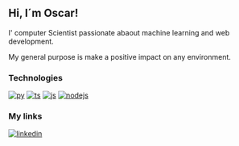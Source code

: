 ## Hi, I´m Oscar!

I' computer Scientist passionate abaout machine learning and web development.

My general purpose is make a positive impact on any environment.

### Technologies
[![py](https://img.shields.io/badge/Python-2E2D2D?logo=Python&style=for-the-badge&logoColor=3776AB&link=)](https://github.com/itsorivera)
[![ts](https://img.shields.io/badge/TypeScript-2E2D2D?logo=typescript&style=for-the-badge&link=)](https://github.com/itsorivera)
[![js](https://img.shields.io/badge/JavaScript-2E2D2D?logo=javascript&style=for-the-badge&link=)](https://github.com/itsorivera)
[![nodejs](https://img.shields.io/badge/Node.js-2E2D2D?logo=nodedotjs&style=for-the-badge&link=)](https://github.com/itsorivera)

### My links
<!-- [![portfolio](https://img.shields.io/badge/my_portfolio-000?style=for-the-badge&logo=ko-fi&logoColor=white)](https://itsorivera-portfolio.deno.dev/) -->
[![linkedin](https://img.shields.io/badge/linkedin-0A66C2?style=for-the-badge&logo=linkedin&logoColor=white)](https://www.linkedin.com/in/itsorivera/)

<!--
**itsorivera/itsorivera** is a ✨ _special_ ✨ repository because its `README.md` (this file) appears on your GitHub profile.

Here are some ideas to get you started:

- 🔭 I’m currently working on ...
- 🌱 I’m currently learning ...
- 👯 I’m looking to collaborate on ...
- 🤔 I’m looking for help with ...
- 💬 Ask me about ...
- 📫 How to reach me: ...
- 😄 Pronouns: ...
- ⚡ Fun fact: ...
-->
